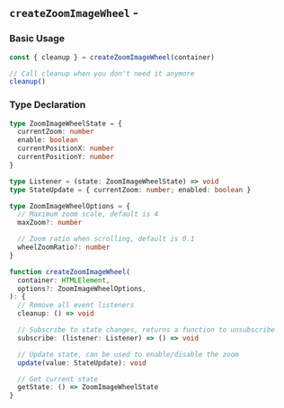 <script setup>
import BundleSize from '../components/BundleSize.vue'
</script>

## `createZoomImageWheel` - <BundleSize func="createZoomImageWheel" pkg="@zoom-image/core" />

### Basic Usage

```ts
const { cleanup } = createZoomImageWheel(container)

// Call cleanup when you don't need it anymore
cleanup()
```

### Type Declaration

```ts
type ZoomImageWheelState = {
  currentZoom: number
  enable: boolean
  currentPositionX: number
  currentPositionY: number
}

type Listener = (state: ZoomImageWheelState) => void
type StateUpdate = { currentZoom: number; enabled: boolean }

type ZoomImageWheelOptions = {
  // Maximum zoom scale, default is 4
  maxZoom?: number

  // Zoom ratio when scrolling, default is 0.1
  wheelZoomRatio?: number
}

function createZoomImageWheel(
  container: HTMLElement,
  options?: ZoomImageWheelOptions,
): {
  // Remove all event listeners
  cleanup: () => void

  // Subscribe to state changes, returns a function to unsubscribe
  subscribe: (listener: Listener) => () => void

  // Update state, can be used to enable/disable the zoom
  update(value: StateUpdate): void

  // Get current state
  getState: () => ZoomImageWheelState
}
```

